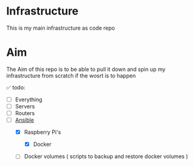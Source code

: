 # Infrastructure
This is my main infrastructure as code repo

# Aim

The Aim of this repo is to be able to pull it down and spin up my infrastructure from scratch if the wosrt is to happen


✅ todo:

- [ ] Everything
- [ ] Servers
- [ ] Routers
- [ ] [Ansible](https://github.com/0lzi/ansible)
  - [x] Raspberry Pi's
    - [x] Docker 
  - [ ] Docker volumes ( scripts to backup and restore docker volumes )


